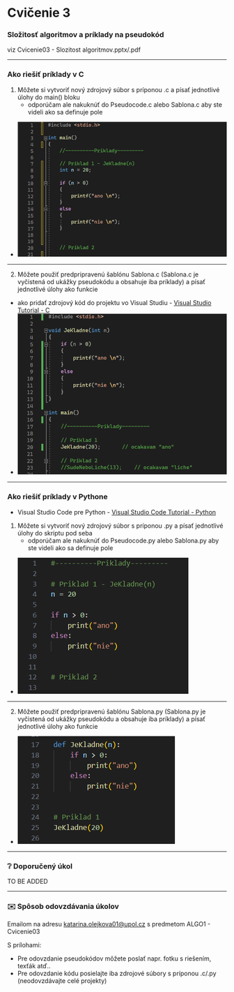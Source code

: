 # Cvičenie 3
### Složitosť algoritmov a príklady na pseudokód
viz Cvicenie03 - Slozitost algoritmov.pptx/.pdf


---
### Ako riešiť príklady v C
1. Môžete si vytvoriť nový zdrojový súbor s príponou .c a písať jednotlivé úlohy do main() bloku
   - odporúčam ale nakuknúť do Pseudocode.c alebo Sablona.c aby ste videli ako sa definuje pole
  - ![mainC](../Additional/Priklad1Main.PNG)
  - ---
2. Môžete použiť predpripravenú šablónu Sablona.c (Sablona.c je vyčistená od ukážky pseudokódu a obsahuje iba príklady) a písať jednotlivé úlohy ako funkcie
  - ako pridať zdrojový kód do projektu vo Visual Studiu - [Visual Studio Tutorial - C](Tutorials/VisualStudio.md)
  - ![FuncC](../Additional/Priklad1Func.PNG)


---
### Ako riešiť príklady v Pythone
- Visual Studio Code pre Python - [Visual Studio Code Tutorial - Python](Tutorials/VisualStudioCode.md)
1. Môžete si vytvoriť nový zdrojový súbor s príponou .py a písať jednotlivé úlohy do skriptu pod seba
   - odporúčam ale nakuknúť do Pseudocode.py alebo Sablona.py aby ste videli ako sa definuje pole
  - ![mainPy](../Additional/VSC01.PNG)
  - ---
2. Môžete použiť predpripravenú šablónu Sablona.py (Sablona.py je vyčistená od ukážky pseudokódu a obsahuje iba príklady) a písať jednotlivé úlohy ako funkcie
  - ![FuncPy](../Additional/VSC02.PNG)


---
### :grey_question: Doporučený úkol
TO BE ADDED

---
### :envelope: Spôsob odovzdávania úkolov
Emailom na adresu katarina.olejkova01@upol.cz s predmetom ALGO1 - Cvicenie03

S prílohami:
- Pre odovzdanie pseudokódov môžete poslať napr. fotku s riešením, texťák atď..
- Pre odovzdanie kódu posielajte iba zdrojové súbory s príponou .c/.py (neodovzdávajte celé projekty) 
